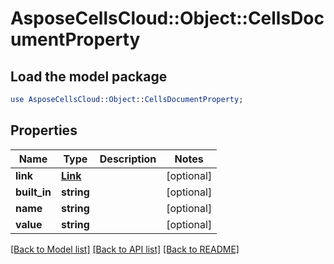 # AsposeCellsCloud::Object::CellsDocumentProperty

## Load the model package
```perl
use AsposeCellsCloud::Object::CellsDocumentProperty;
```

## Properties
Name | Type | Description | Notes
------------ | ------------- | ------------- | -------------
**link** | [**Link**](Link.md) |  | [optional] 
**built_in** | **string** |  | [optional] 
**name** | **string** |  | [optional] 
**value** | **string** |  | [optional] 

[[Back to Model list]](../README.md#documentation-for-models) [[Back to API list]](../README.md#documentation-for-api-endpoints) [[Back to README]](../README.md)


